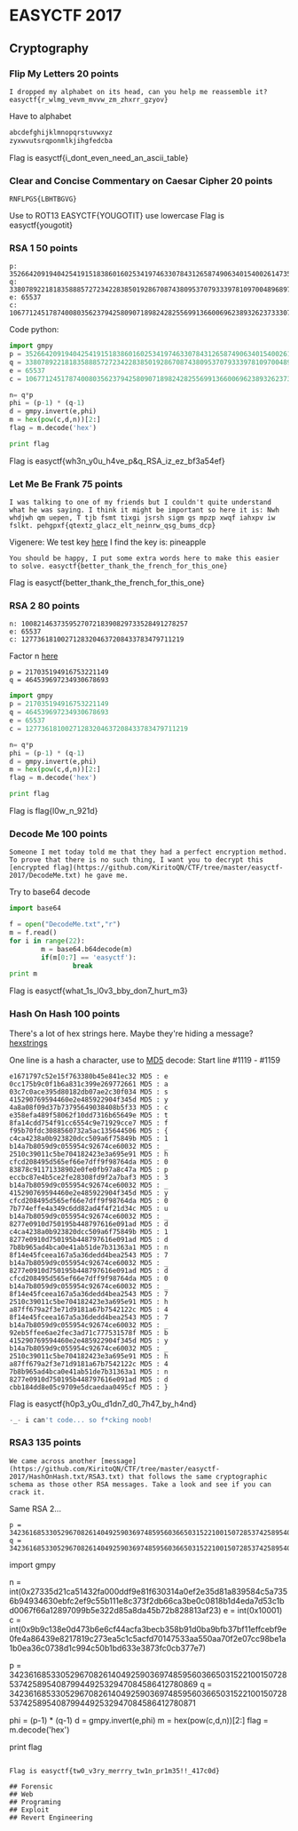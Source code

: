 #   EASYCTF 2017
## Cryptography
### Flip My Letters 20 points
```
I dropped my alphabet on its head, can you help me reassemble it? easyctf{r_wlmg_vevm_mvvw_zm_zhxrr_gzyov}
```

Have to alphabet
``` python
abcdefghijklmnopqrstuvwxyz
zyxwvutsrqponmlkjihgfedcba
```
Flag is easyctf{i_dont_even_need_an_ascii_table}
### Clear and Concise Commentary on Caesar Cipher 20 points
```
RNFLPGS{LBHTBGVG}
```

Use to ROT13
EASYCTF{YOUGOTIT} use lowercase
Flag is easyctf{yougotit} 

### RSA 1 50 points
```
p: 35266420919404254191518386016025341974633078431265874906340154002614735903544731
q: 33807892218183588857272342283850192867087438095370793339781097004896897315076507
e: 65537
c: 1067712451787400803562379425809071898242825569913660069623893262373330718829976387893558829998677398703394375335812975519575680539304905678909564062892506029513
```

Code python:
```python
import gmpy
p = 35266420919404254191518386016025341974633078431265874906340154002614735903544731
q = 33807892218183588857272342283850192867087438095370793339781097004896897315076507
e = 65537
c = 1067712451787400803562379425809071898242825569913660069623893262373330718829976387893558829998677398703394375335812975519575680539304905678909564062892506029513

n= q*p
phi = (p-1) * (q-1)
d = gmpy.invert(e,phi)
m = hex(pow(c,d,n))[2:]
flag = m.decode('hex')

print flag
```

Flag is easyctf{wh3n_y0u_h4ve_p&q_RSA_iz_ez_bf3a54ef}

### Let Me Be Frank 75 points
```
I was talking to one of my friends but I couldn't quite understand what he was saying. I think it might be important so here it is: Nwh whdjwh qm uepen, T tjb fsmt tixgi jsrsh sigm gs mpzp xwqf iahxpv iw fslkt. pehgpxf{qtextz_glacz_elt_neinrw_qsg_bums_dcp}
```
Vigenere:
We test key [here](http://rumkin.com/tools/cipher/vigenere.php)
I find the key is: pineapple
```
You should be happy, I put some extra words here to make this easier to solve. easyctf{better_thank_the_french_for_this_one}
```
Flag is easyctf{better_thank_the_french_for_this_one}

### RSA 2 80 points
```
n: 100821463735952707218390829733528491278257
e: 65537
c: 12773618100271283204637208433783479711219
```
Factor n [here](http://factordb.com/index.php?query=100821463735952707218390829733528491278257)
```
p = 217035194916753221149
q = 464539697234930678693
```
```python
import gmpy
p = 217035194916753221149
q = 464539697234930678693
e = 65537
c = 12773618100271283204637208433783479711219

n= q*p
phi = (p-1) * (q-1)
d = gmpy.invert(e,phi)
m = hex(pow(c,d,n))[2:]
flag = m.decode('hex')

print flag
```
Flag is flag{l0w_n_921d}

### Decode Me 100 points
```
Someone I met today told me that they had a perfect encryption method. To prove that there is no such thing, I want you to decrypt this [encrypted flag](https://github.com/KiritoQN/CTF/tree/master/easyctf-2017/DecodeMe.txt) he gave me.
```

Try to base64 decode
```python
import base64

f = open("DecodeMe.txt","r")
m = f.read()
for i in range(22):
        m = base64.b64decode(m)
        if(m[0:7] == 'easyctf'):
                break
print m
```
Flag is easyctf{what_1s_l0v3_bby_don7_hurt_m3}

### Hash On Hash 100 points
There's a lot of hex strings here. Maybe they're hiding a message? [hexstrings](https://github.com/KiritoQN/CTF/tree/master/easyctf-2017/HashOnHash.txt)

One line is a hash a character, use to [MD5](https://hashkiller.co.uk/md5-decrypter.aspx) decode:
Start line #1119 - #1159
```
e1671797c52e15f763380b45e841ec32 MD5 : e
0cc175b9c0f1b6a831c399e269772661 MD5 : a
03c7c0ace395d80182db07ae2c30f034 MD5 : s
415290769594460e2e485922904f345d MD5 : y
4a8a08f09d37b73795649038408b5f33 MD5 : c
e358efa489f58062f10dd7316b65649e MD5 : t
8fa14cdd754f91cc6554c9e71929cce7 MD5 : f
f95b70fdc3088560732a5ac135644506 MD5 : {
c4ca4238a0b923820dcc509a6f75849b MD5 : 1
b14a7b8059d9c055954c92674ce60032 MD5 : _
2510c39011c5be704182423e3a695e91 MD5 : h
cfcd208495d565ef66e7dff9f98764da MD5 : 0
83878c91171338902e0fe0fb97a8c47a MD5 : p
eccbc87e4b5ce2fe28308fd9f2a7baf3 MD5 : 3
b14a7b8059d9c055954c92674ce60032 MD5 : _
415290769594460e2e485922904f345d MD5 : y
cfcd208495d565ef66e7dff9f98764da MD5 : 0
7b774effe4a349c6dd82ad4f4f21d34c MD5 : u
b14a7b8059d9c055954c92674ce60032 MD5 : _
8277e0910d750195b448797616e091ad MD5 : d
c4ca4238a0b923820dcc509a6f75849b MD5 : 1
8277e0910d750195b448797616e091ad MD5 : d
7b8b965ad4bca0e41ab51de7b31363a1 MD5 : n
8f14e45fceea167a5a36dedd4bea2543 MD5 : 7
b14a7b8059d9c055954c92674ce60032 MD5 : _
8277e0910d750195b448797616e091ad MD5 : d
cfcd208495d565ef66e7dff9f98764da MD5 : 0
b14a7b8059d9c055954c92674ce60032 MD5 : _
8f14e45fceea167a5a36dedd4bea2543 MD5 : 7
2510c39011c5be704182423e3a695e91 MD5 : h
a87ff679a2f3e71d9181a67b7542122c MD5 : 4
8f14e45fceea167a5a36dedd4bea2543 MD5 : 7
b14a7b8059d9c055954c92674ce60032 MD5 : _
92eb5ffee6ae2fec3ad71c777531578f MD5 : b
415290769594460e2e485922904f345d MD5 : y
b14a7b8059d9c055954c92674ce60032 MD5 : _
2510c39011c5be704182423e3a695e91 MD5 : h
a87ff679a2f3e71d9181a67b7542122c MD5 : 4
7b8b965ad4bca0e41ab51de7b31363a1 MD5 : n
8277e0910d750195b448797616e091ad MD5 : d
cbb184dd8e05c9709e5dcaedaa0495cf MD5 : }
```

Flag is easyctf{h0p3_y0u_d1dn7_d0_7h47_by_h4nd}
```python
-_- i can't code... so f*cking noob!
``` 
### RSA3 135 points
```
We came across another [message](https://github.com/KiritoQN/CTF/tree/master/easyctf-2017/HashOnHash.txt/RSA3.txt) that follows the same cryptographic schema as those other RSA messages. Take a look and see if you can crack it.
```
Same RSA 2...
```
p = 3423616853305296708261404925903697485956036650315221001507285374258954087994492532947084586412780869
q = 3423616853305296708261404925903697485956036650315221001507285374258954087994492532947084586412780871

```
import gmpy

n = int(0x27335d21ca51432fa000ddf9e81f630314a0ef2e35d81a839584c5a7356b94934630ebfc2ef9c55b111e8c373f2db66ca3be0c0818b1d4eda7d53c1bd0067f66a12897099b5e322d85a8da45b72b828813af23)
e = int(0x10001)
c = int(0x9b9c138e0d473b6e6cf44acfa3becb358b91d0ba9bfb37bf11effcebf9e0fe4a86439e8217819c273ea5c1c5acfd70147533aa550aa70f2e07cc98be1a1b0ea36c0738d1c994c50b1bd633e3873fc0cb377e7)

p = 3423616853305296708261404925903697485956036650315221001507285374258954087994492532947084586412780869
q = 3423616853305296708261404925903697485956036650315221001507285374258954087994492532947084586412780871

phi = (p-1) * (q-1)
d = gmpy.invert(e,phi)
m = hex(pow(c,d,n))[2:]
flag = m.decode('hex')

print flag

```

Flag is easyctf{tw0_v3ry_merrry_tw1n_pr1m35!!_417c0d}

## Forensic
## Web
## Programing
## Exploit
## Revert Engineering
